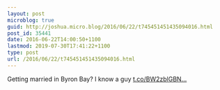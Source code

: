 ```yaml
---
layout: post
microblog: true
guid: http://joshua.micro.blog/2016/06/22/t745451451435094016.html
post_id: 35441
date: 2016-06-22T14:00:50+1100
lastmod: 2019-07-30T17:41:22+1100
type: post
url: /2016/06/22/t745451451435094016.html
---
```

Getting married in Byron Bay? I know a guy [t.co/BW2zblGBN...](https://t.co/BW2zblGBNH)
